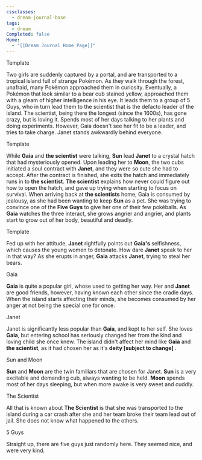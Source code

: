 ```yaml
---
cssclasses:
  - dream-journal-base
tags:
  - dream
Completed: false
Home:
  - "[[Dream Journal Home Page]]"
---
```

<div class="wrapper grid">
	<div class="grid left">
		<div class="box ">
			<div class="callout-title"> <div class="callout-title-inner">  Template</div> </div>
			<p>Two girls are suddenly captured by a portal, and are transported to a tropical island full of strange Pokémon. As they walk through the forest, unafraid, many Pokémon approached them in curiosity. Eventually, a Pokémon that look similar to a bear cub stained yellow, approached them with a gleam of higher intelligence in his eye. It leads them to a group of 5 Guys, who in turn lead them to the scientist that is the defacto leader of the island. The scientist, being there the longest (since the 1600s), has gone crazy, but is loving it. Spends most of her days talking to her plants and doing experiments. However, Gaia doesn't see her fit to be a leader, and tries to take charge. Janet stands awkwardly behind everyone.</p>
		</div>
		<div class="box ">
			<div class="callout-title"> <div class="callout-title-inner">  Template</div> </div>
			<p>While <b>Gaia</b> and <b>the scientist</b> were talking, <b>Sun</b> lead <b>Janet</b> to a crystal hatch that had mysteriously opened. Upon leading her to <b>Moon</b>, the two cubs initiated a soul contract with <b>Janet</b>, and they were so cute she had to accept.  After the contract is finished, she exits the hatch and immediately runs in to <b>the scientist</b>. <b>The scientist</b> explains how never could figure out how to open the hatch, and gave up trying when starting to focus on survival. When arriving back at <b>the scientists</b> home, Gaia is consumed by jealousy, as she had been wanting to keep <b>Sun</b> as a pet. She was trying to convince one of the <b>Five Guys</b> to give her one of their few pokéballs. As <b>Gaia</b> watches the three interact, she grows angrier and angrier, and plants start to grow out of her body, beautiful and deadly.</p>
		</div>
		<div class="box ">
			<div class="callout-title">  <div class="callout-title-inner">  Template</div> </div>
			<p>Fed up with her attitude, <b>Janet</b> rightfully points out <b>Gaia's</b> selfishness, which causes the young women to detonate. How dare <b>Janet</b> speak to her in that way? As she erupts in anger, <b>Gaia</b> attacks <b>Janet</b>, trying to steal her bears.</p>
		</div>
	</div>
	<div class="grid right">
		<div class="box ">
			<div class="callout-title"> <div class="callout-title-inner"> Gaia</div> </div>
			<p><b>Gaia</b> is quite a popular girl, whose used to getting her way. Her and <b>Janet</b> are good friends, however, having known each other since the cradle days. When the island starts affecting their minds, she becomes consumed by her anger at not being the special one for once.</p>
		</div>		
		<div class="box ">
			<div class="callout-title"> <div class="callout-title-inner">Janet</div> </div>
			<p>Janet is significantly less popular than <b>Gaia</b>, and kept to her self. She loves <b>Gaia</b>, but entering school has seriously changed her from the kind and loving child she once knew. The island didn't affect her mind like <b>Gaia</b> and <b>the scientist</b>,  as it had chosen her as it's <b>deity [subject to change] </b>.</p>
		</div>
		<div class="box ">
			<div class="callout-title"> <div class="callout-title-inner">Sun and Moon</div> </div>
			<p><b>Sun</b> and <b>Moon</b> are the twin familiars that are chosen for Janet. <b>Sun</b> is a very excitable and demanding cub, always wanting to be held. <b>Moon</b> spends most of her days sleeping, but when more awake is very sweet and cuddly.</p>
		</div>
		<div class="box ">
			<div class="callout-title"> <div class="callout-title-inner">The Scientist</div> </div>
			<p>All that is known about <b>The Scientist</b> is that she was transported to the island during a car crash after she and her team broke their team lead out of jail. She does not know what happened to the others.</p>
		</div>
		<div class="box ">
			<div class="callout-title"> <div class="callout-title-inner">5 Guys</div> </div>
			<p>Straight up, there are five guys just randomly here. They seemed nice, and were very kind.</p>
		</div>
</div>